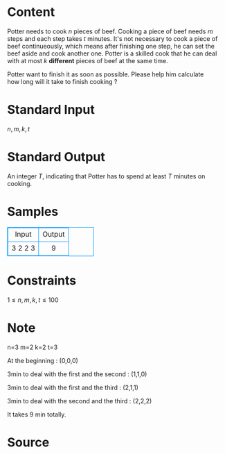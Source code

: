 
# Content

Potter needs to cook $n$ pieces of beef. Cooking a piece of beef needs $m$ steps and each step takes $t$ minutes. It's not necessary to cook a piece of beef continueously, which means after finishing one step, he can set the beef aside and cook another one. Potter is a skilled cook that he can deal with at most $k$ **different** pieces of beef at the same time. 

Potter want to finish it as soon as possible. Please help him calculate how long will it take to finish cooking ?

# Standard Input

$n,m,k,t$

# Standard Output

An integer $T$, indicating that Potter has to spend at least $T$ minutes on cooking.

# Samples

<style>
        table,table tr th, table tr td { border:1px solid #0094ff; }
        table { width: 200px; min-height: 25px; line-height: 25px; text-align: center; border-collapse: collapse;}   
    </style>
<table>
	<tr>
		<td>Input</td>
		<td>Output</td>
	</tr>
<tr><td>3 2 2 3</td><td>9</td></tr></table>


# Constraints

$1≤n,m,k,t≤100$

# Note

n=3 m=2 k=2 t=3

At the beginning : (0,0,0)

3min to deal with the first and the second : (1,1,0)

3min to deal with the first and the third : (2,1,1)

3min to deal with the second and the third : (2,2,2)

It takes 9 min totally.

# Source


